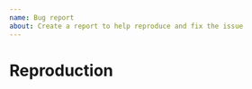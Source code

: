 ```yaml
---
name: Bug report
about: Create a report to help reproduce and fix the issue
---
```

<!-- Write **BELOW** The Headers and **ABOVE** The comments else it may not be viewable -->

# Reproduction

<!-- Explain your issue in detail, including the steps to reproduce it. Issues without proper reproduction steps or explanation are open to being ignored/closed by maintainers.-->